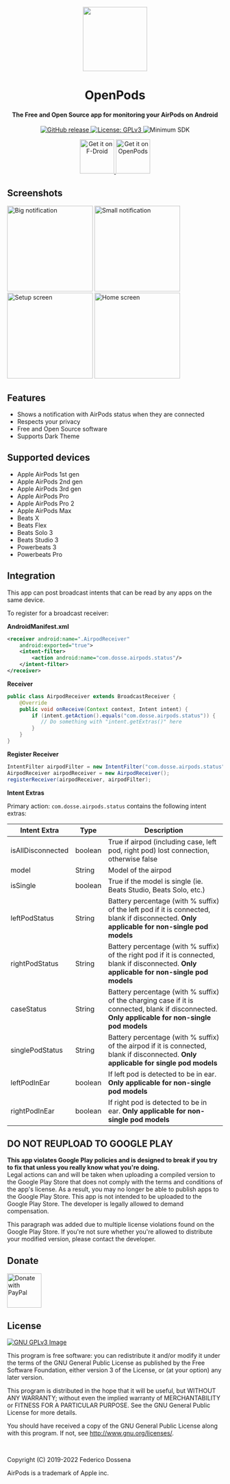 <p align="center"><img src="fastlane/metadata/android/en-US/images/icon.png" width="150"></p> 
<h1 align="center"><b>OpenPods</b></h1>
<h4 align="center">The Free and Open Source app for monitoring your AirPods on Android</h4>
<p align="center">
	<a href="https://github.com/adolfintel/OpenPods/releases">
		<img src="https://img.shields.io/github/release/adolfintel/OpenPods.svg?color=blueviolet" alt="GitHub release">
	</a>
	<a href="https://www.gnu.org/licenses/gpl-3.0">
		<img src="https://img.shields.io/badge/License-GPL%20v3-blue.svg" alt="License: GPLv3">
	</a>
	<img alt="Minimum SDK" src="https://img.shields.io/badge/API-26%2B-green">
</p>
<p align="center">
	<a href="https://f-droid.org/packages/com.dosse.airpods">
		<img src="assets/get-it-on-fdroid.png" alt="Get it on F-Droid" height="80">
	</a>
	<a href="https://downloads.fdossena.com/geth.php?r=openpods-apk">
		<img src="assets/get-it-on-openpods.png" alt="Get it on OpenPods" height="80">
	</a>
</p>

## Screenshots

[<img src="fastlane/metadata/android/en-US/images/phoneScreenshots/screen1.png"
    alt="Big notification"
    width="200">](fastlane/metadata/android/en-US/images/phoneScreenshots/screen1.png)
[<img src="fastlane/metadata/android/en-US/images/phoneScreenshots/screen2.png"
    alt="Small notification"
    width="200">](fastlane/metadata/android/en-US/images/phoneScreenshots/screen2.png)
[<img src="fastlane/metadata/android/en-US/images/phoneScreenshots/screen3.png"
    alt="Setup screen"
    width="200">](fastlane/metadata/android/en-US/images/phoneScreenshots/screen3.png)
[<img src="fastlane/metadata/android/en-US/images/phoneScreenshots/screen4.png"
    alt="Home screen"
    width="200">](fastlane/metadata/android/en-US/images/phoneScreenshots/screen4.png)
	
## Features

* Shows a notification with AirPods status when they are connected
* Respects your privacy
* Free and Open Source software
* Supports Dark Theme

## Supported devices

* Apple AirPods 1st gen
* Apple AirPods 2nd gen
* Apple AirPods 3rd gen
* Apple AirPods Pro
* Apple AirPods Pro 2
* Apple AirPods Max
* Beats X
* Beats Flex
* Beats Solo 3
* Beats Studio 3
* Powerbeats 3
* Powerbeats Pro

## Integration
This app can post broadcast intents that can be read by any apps on the same device.

To register for a broadcast receiver:

**AndroidManifest.xml**
```xml
<receiver android:name=".AirpodReceiver"
    android:exported="true">
    <intent-filter>
        <action android:name="com.dosse.airpods.status"/>
    </intent-filter>
</receiver>
```

**Receiver**
```java
public class AirpodReceiver extends BroadcastReceiver {
    @Override
    public void onReceive(Context context, Intent intent) {
        if (intent.getAction().equals("com.dosse.airpods.status")) {
           // Do something with "intent.getExtras()" here
        }
    }
}
```

**Register Receiver**
```java
IntentFilter airpodFilter = new IntentFilter("com.dosse.airpods.status");
AirpodReceiver airpodReceiver = new AirpodReceiver();
registerReceiver(airpodReceiver, airpodFilter);
```

**Intent Extras**

Primary action: `com.dosse.airpods.status` contains the following intent extras:

| Intent Extra      | Type | Description                                                                                                                                      |
|-------------------| ---- |--------------------------------------------------------------------------------------------------------------------------------------------------|
| isAllDisconnected | boolean | True if airpod (including case, left pod, right pod) lost connection, otherwise false                                                            |
| model             | String | Model of the airpod                                                                                                                              |
| isSingle          | boolean | True if the model is single (ie. Beats Studio, Beats Solo, etc.)                                                                                 |
| leftPodStatus     | String | Battery percentage (with % suffix) of the left pod if it is connected, blank if disconnected. **Only applicable for non-single pod models**      |
| rightPodStatus    | String  | Battery percentage (with % suffix) of the right pod if it is connected, blank if disconnected. **Only applicable for non-single pod models**     |
| caseStatus        | String  | Battery percentage (with % suffix) of the charging case if it is connected, blank if disconnected. **Only applicable for non-single pod models** |
| singlePodStatus   | String  | Battery percentage (with % suffix) of the airpod if it is connected, blank if disconnected. **Only applicable for single pod models**            |
| leftPodInEar      | boolean | If left pod is detected to be in ear. **Only applicable for non-single pod models**                                                              |
| rightPodInEar     | boolean | If right pod is detected to be in ear. **Only applicable for non-single pod models**                                                             |

## DO NOT REUPLOAD TO GOOGLE PLAY
**This app violates Google Play policies and is designed to break if you try to fix that unless you really know what you're doing.**<br />
Legal actions can and will be taken when uploading a compiled version to the Google Play Store that does not comply with the terms and conditions of the app's license. As a result, you may no longer be able to publish apps to the Google Play Store. This app is not intended to be uploaded to the Google Play Store. The developer is legally allowed to demand compensation.

This paragraph was added due to multiple license violations found on the Google Play Store. If you're not sure whether you're allowed to distribute your modified version, please contact the developer.

## Donate
<a href="https://www.paypal.me/sineisochronic"><img src="assets/donate-with-paypal.png" alt="Donate with PayPal" height="80"></a>

## License
[![GNU GPLv3 Image](https://www.gnu.org/graphics/gplv3-127x51.png)](https://www.gnu.org/licenses/gpl-3.0.en.html)  

This program is free software: you can redistribute it and/or modify
it under the terms of the GNU General Public License as published by
the Free Software Foundation, either version 3 of the License, or
(at your option) any later version.

This program is distributed in the hope that it will be useful,
but WITHOUT ANY WARRANTY; without even the implied warranty of
MERCHANTABILITY or FITNESS FOR A PARTICULAR PURPOSE.  See the
GNU General Public License for more details.

You should have received a copy of the GNU General Public License
along with this program.  If not, see <http://www.gnu.org/licenses/>.

&nbsp;
&nbsp;

Copyright (C) 2019-2022 Federico Dossena

AirPods is a trademark of Apple inc.
